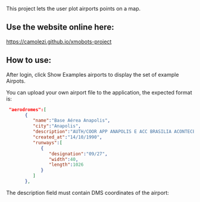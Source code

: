This project lets the user plot airports points on a map. 

## Use the website online here:
https://camolezi.github.io/xmobots-project

## How to use:
After login, click Show Examples airports to display the set of example Airpots. 

You can upload your own airport file to the application, the expected format is: 
```json
 "aerodromes":[
       {
          "name":"Base Aérea Anapolis",
          "city":"Anapolis",
          "description":"AUTH/COOR APP ANAPOLIS E ACC BRASILIA ACONTECERA CENTRO COORD 161419.01S/0485820.09W (ANAPOLIS, GO) RAIO 12KM RTO",
          "created_at":"14/10/1990",
          "runways":[
             {
                "designation":"09/27",
                "width":40,
                "length":1026
             }
          ]
       },

```

The description field must contain DMS coordinates of the airport: 
